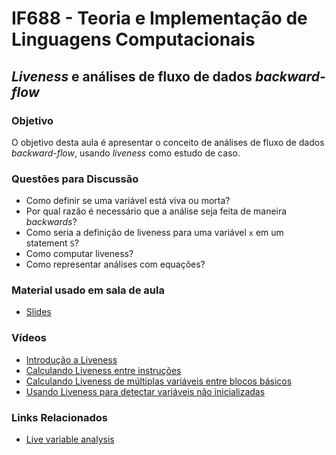 # IF688 - Teoria e Implementação de Linguagens Computacionais

## _Liveness_ e análises de fluxo de dados _backward-flow_

### Objetivo

O objetivo desta aula é apresentar o conceito de análises de fluxo de dados _backward-flow_, usando _liveness_ como estudo de caso. 

### Questões para Discussão

- Como definir se uma variável está viva ou morta?
- Por qual razão é necessário que a análise seja feita de maneira _backwards_?
- Como seria a definição de liveness para uma variável `x` em um statement `S`?
- Como computar liveness?
- Como representar análises com equações?

### Material usado em sala de aula

- [Slides](https://drive.google.com/file/d/1bxCdxmPo3cr-vsRyhffzE4AjJnyCAXkX/view)

### Vídeos

- [Introdução a Liveness](https://www.youtube.com/watch?v=_7jahD1WmQI)
- [Calculando Liveness entre instruções](https://www.youtube.com/watch?v=--OoAmvAdUQ)
- [Calculando Liveness de múltiplas variáveis entre blocos básicos](https://www.youtube.com/watch?v=JbfOmxBLWCg)
- [Usando Liveness para detectar variáveis não inicializadas](https://www.youtube.com/watch?v=cKJ_YahGqPU)

### Links Relacionados

- [Live variable analysis](https://en.wikipedia.org/wiki/Live_variable_analysis)